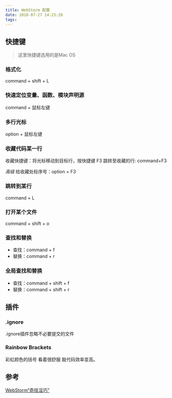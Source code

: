 ```yaml
---
title: WebStorm 配置
date: 2018-07-27 14:23:28
tags:
---
```


## 快捷键

> 这里快捷键选用的是Mac OS

### 格式化

command + shift + L

### 快速定位变量、函数、模块声明源

command + 鼠标左键

### 多行光标

option + 鼠标左键

### 收藏代码某一行

收藏快捷键：将光标移动到目标行，按快捷键 F3
跳转至收藏的行: command+F3

*高级*
给收藏处标序号：option + F3

### 跳转到某行

command + L

### 打开某个文件

command + shift + o

### 查找和替换

- 查找：command + f
- 替换：command + r

### 全局查找和替换

- 查找：command + shift + f
- 替换：command + shift + r

## 插件

### .ignore

.ignore插件忽略不必要提交的文件

### Rainbow Brackets

彩虹颜色的括号 看着很舒服 敲代码效率变高。

## 参考

[WebStorm“奇技淫巧”](https://github.com/YutHelloWorld/Blog/issues/8)

 